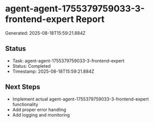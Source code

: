 # agent-agent-1755379759033-3-frontend-expert Report

Generated: 2025-08-18T15:59:21.884Z

## Status
- Task: agent-agent-1755379759033-3-frontend-expert
- Status: Completed
- Timestamp: 2025-08-18T15:59:21.884Z

## Next Steps
- Implement actual agent-agent-1755379759033-3-frontend-expert functionality
- Add proper error handling
- Add logging and monitoring
